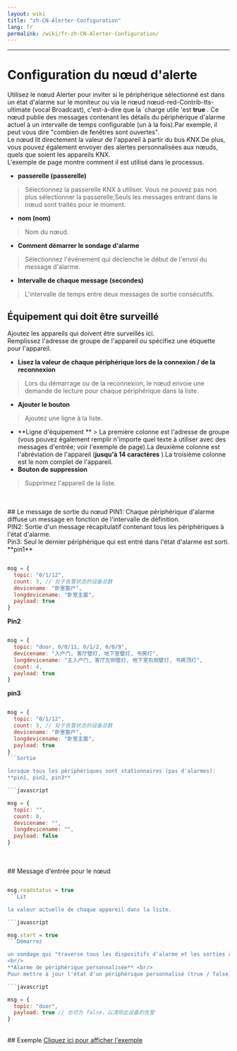 ```yaml
---
layout: wiki
title: "zh-CN-Alerter-Configuration"
lang: fr
permalink: /wiki/fr-zh-CN-Alerter-Configuration/
---
```

---
# Configuration du nœud d'alerte
Utilisez le nœud Alerter pour inviter si le périphérique sélectionné est dans un état d'alarme sur le moniteur ou via le nœud nœud-red-Contrib-tts-ultimate (vocal Broadcast), c'est-à-dire que la `charge utile 'est **true** .
Ce nœud publie des messages contenant les détails du périphérique d'alarme actuel à un intervalle de temps configurable (un à la fois).Par exemple, il peut vous dire "combien de fenêtres sont ouvertes".<br/>
Le nœud lit directement la valeur de l'appareil à partir du bus KNX.De plus, vous pouvez également envoyer des alertes personnalisées aux nœuds, quels que soient les appareils KNX.<br/>
L'exemple de page montre comment il est utilisé dans le processus.<br/>
- **passerelle (passerelle)**
> Sélectionnez la passerelle KNX à utiliser. Vous ne pouvez pas non plus sélectionner la passerelle;Seuls les messages entrant dans le nœud sont traités pour le moment.
- **nom (nom)**
> Nom du nœud.
- **Comment démarrer le sondage d'alarme**
> Sélectionnez l'événement qui déclenche le début de l'envoi du message d'alarme.
- **Intervalle de chaque message (secondes)**
> L'intervalle de temps entre deux messages de sortie consécutifs.
## Équipement qui doit être surveillé
Ajoutez les appareils qui doivent être surveillés ici.<br/>
Remplissez l'adresse de groupe de l'appareil ou spécifiez une étiquette pour l'appareil.<br/>
- **Lisez la valeur de chaque périphérique lors de la connexion / de la reconnexion**
> Lors du démarrage ou de la reconnexion, le nœud envoie une demande de lecture pour chaque périphérique dans la liste.
- **Ajouter le bouton**
> Ajoutez une ligne à la liste.
- **Ligne d'équipement ** > La première colonne est l'adresse de groupe (vous pouvez également remplir n'importe quel texte à utiliser avec des messages d'entrée; voir l'exemple de page).La deuxième colonne est l'abréviation de l'appareil (**jusqu'à 14 caractères** ).La troisième colonne est le nom complet de l'appareil.
- **Bouton de suppression**
> Supprimez l'appareil de la liste.
<br/>
<br/>
## Le message de sortie du nœud
PIN1: Chaque périphérique d'alarme diffuse un message en fonction de l'intervalle de définition.<br/>
PIN2: Sortie d'un message récapitulatif contenant tous les périphériques à l'état d'alarme.<br/>
Pin3: Seul le dernier périphérique qui est entré dans l'état d'alarme est sorti.<br/>
**pin1** 

```javascript

msg = {
  topic: "0/1/12",
  count: 3, // 处于告警状态的设备总数
  devicename: "卧室窗户",
  longdevicename: "卧室主窗",
  payload: true
}
```

**Pin2** 

```javascript

msg = {
  topic: "door, 0/0/11, 0/1/2, 0/0/9",
  devicename: "入户门, 客厅壁灯, 地下室壁灯, 书房灯",
  longdevicename: "主入户门, 客厅左侧壁灯, 地下室右侧壁灯, 书房顶灯",
  count: 4,
  payload: true
}
```

**pin3** 

```javascript

msg = {
  topic: "0/1/12",
  count: 3, // 处于告警状态的设备总数
  devicename: "卧室窗户",
  longdevicename: "卧室主窗",
  payload: true
}
```Sortie

lorsque tous les périphériques sont stationnaires (pas d'alarmes):
**pin1, pin2, pin3** 

```javascript

msg = {
  topic: "",
  count: 0,
  devicename: "",
  longdevicename: "",
  payload: false
}
```

<br/>
<br/>
## Message d'entrée pour le nœud

```javascript

msg.readstatus = true
```Lit

la valeur actuelle de chaque appareil dans la liste.

```javascript

msg.start = true
```Démarrez

un sondage qui "traverse tous les dispositifs d'alarme et les sorties à tour de rôle".Le sondage se termine après la dernière sortie du dispositif; Si vous interrogez, envoyez à nouveau le message d'entrée.
<br/>
**Alarme de périphérique personnalisée** <br/>
Pour mettre à jour l'état d'un périphérique personnalisé (true / false), envoyez le message d'entrée suivant:

```javascript

msg = {
  topic: "door",
  payload: true // 也可为 false，以清除此设备的告警
}
```

<br/>
## Exemple
<a href = "/node-red-contrib-knx-ultimate/wiki/Samplealerter"> Cliquez ici pour afficher l'exemple </a>
<br/>
<br/>
<br/>
